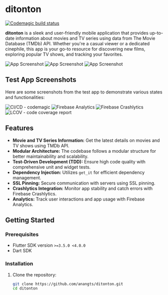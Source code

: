 # ditonton

[![Codemagic build status](https://api.codemagic.io/apps/66d6c76e0becf10eb5ff9a3e/66d71580863a114583688a96/status_badge.svg)](https://codemagic.io/app/66d6c76e0becf10eb5ff9a3e/66d71580863a114583688a96/latest_build)

**ditonton** is a sleek and user-friendly mobile application that provides up-to-date information about movies and TV series using data from The Movie Database (TMDb) API. Whether you're a casual viewer or a dedicated cinephile, this app is your go-to resource for discovering new films, exploring popular TV shows, and tracking your favorites.

![App Screenshot](./assets/img/movie.png)
![App Screenshot](./assets/img/tv.png)
![App Screenshot](./assets/img/watchlist.png)

## Test App Screenshots

Here are some screenshots from the test app to demonstrate various states and functionalities:

![CI/CD - codemagic](./assets/img/cicd.png)
![Firebase Analytics](./assets/img/analytic.png)
![Firebase Crashlytics](./assets/img/crashlytic.png)
![LCOV - code coverage report](./assets/img/crashlytic.png)

## Features

- **Movie and TV Series Information:** Get the latest details on movies and TV shows using TMDb API.
- **Modular Architecture:** The codebase follows a modular structure for better maintainability and scalability.
- **Test-Driven Development (TDD):** Ensure high code quality with comprehensive unit and widget tests.
- **Dependency Injection:** Utilizes `get_it` for efficient dependency management.
- **SSL Pinning:** Secure communication with servers using SSL pinning.
- **Crashlytics Integration:** Monitor app stability and catch errors with Firebase Crashlytics.
- **Analytics:** Track user interactions and app usage with Firebase Analytics.

## Getting Started

### Prerequisites

- Flutter SDK version `>=3.5.0 <4.0.0`
- Dart SDK

### Installation

1. Clone the repository:

   ```bash
   git clone https://github.com/anangts/ditonton.git
   cd ditonton
   ```
